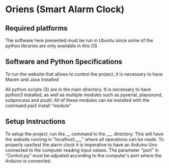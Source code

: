 # Oriens (Smart Alarm Clock)

## Required platforms

The software here presented must be run in Ubuntu since some of the python libraries are only available in this OS

## Software and Python Specifications

To run the website that allows to control the project, it is necessary to have Maven and Java installed

All python scripts (3) are in the main directory. It is necessary to have python3 installed, as well as multiple modules such as pyserial, playsound, subprocess and psutil.
All of these modules can be installed with the command pip3 install "module"

## Setup Instructions

To setup the project, run the __ command in the ___ directory. This will have the website running in "localhost:___" where all operations can be made.
To properly use/test the alarm clock it is imperative to have an Arduino Uno connected to the computer reading input values. The parameter "port" in "Control.py" must be adjusted according to the computer's port where the Arduino is connected.